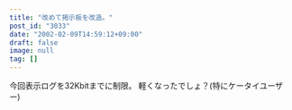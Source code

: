 ```yaml
---
title: "改めて掲示板を改造。"
post_id: "3033"
date: "2002-02-09T14:59:12+09:00"
draft: false
image: null
tag: []
---
```



今回表示ログを32Kbitまでに制限。 軽くなったでしょ？(特にケータイユーザー)
